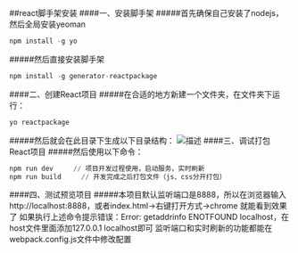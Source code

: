 ##react脚手架安装
####一、安装脚手架
#####首先确保自己安装了nodejs，然后全局安装yeoman
```python
npm install -g yo
```
#####然后直接安装脚手架
```python
npm install -g generator-reactpackage
```
####二、创建React项目
#####在合适的地方新建一个文件夹，在文件夹下运行：
```python
yo reactpackage
```
#####然后就会在此目录下生成以下目录结构：
![描述](https://clearself.github.io/fly/markdown/image/react_yo.png "图片描述")
####三、调试打包React项目
#####然后使用以下命令：
```python
npm run dev     // 项目开发过程使用，启动服务，实时刷新
npm run build     // 开发完成之后打包文件（js、css分开打包）
```
####四、测试预览项目
#####本项目默认监听端口是8888，所以在浏览器输入 http://localhost:8888，或者index.html->右键打开方式->chrome 就能看到效果了 如果执行上述命令提示错误：Error: getaddrinfo ENOTFOUND localhost，在host文件里面添加127.0.0.1 localhost即可 监听端口和实时刷新的功能都能在webpack.config.js文件中修改配置
